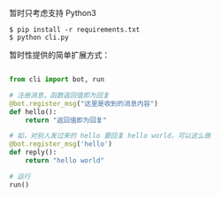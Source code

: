 暂时只考虑支持 Python3

```
$ pip install -r requirements.txt
$ python cli.py
```

暂时性提供的简单扩展方式：
```python

from cli import bot, run

# 注册消息，函数返回值即为回复
@bot.register_msg("这里是收到的消息内容")
def hello():
    return "返回值即为回复"

# 如，对别人发过来的 hello 要回复 hello world，可以这么做
@bot.register_msg('hello')
def reply():
    return "hello world"

# 运行
run()
```
